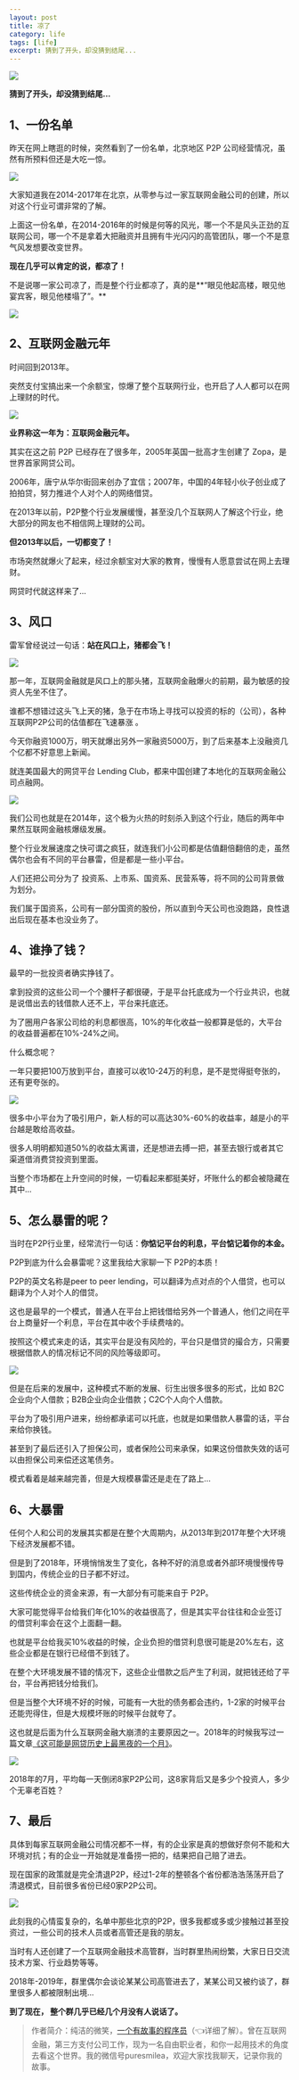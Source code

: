 ```yaml
---
layout: post
title: 凉了
category: life
tags: [life]
excerpt: 猜到了开头，却没猜到结尾...
---
```


![](http://favorites.ren/assets/images/2020/it/liangle/liangle01.jpg) 

**猜到了开头，却没猜到结尾...**

## 1、一份名单

昨天在网上瞎逛的时候，突然看到了一份名单，北京地区 P2P 公司经营情况，虽然有所预料但还是大吃一惊。

![](http://favorites.ren/assets/images/2020/it/liangle/liangle02.jpg)

大家知道我在2014-2017年在北京，从零参与过一家互联网金融公司的创建，所以对这个行业可谓非常的了解。

上面这一份名单，在2014-2016年的时候是何等的风光，哪一个不是风头正劲的互联网公司，哪一个不是拿着大把融资并且拥有牛光闪闪的高管团队，哪一个不是意气风发想要改变世界。

**现在几乎可以肯定的说，都凉了！**

不是说哪一家公司凉了，而是整个行业都凉了，真的是**“眼见他起高楼，眼见他宴宾客，眼见他楼塌了”。**

![](http://favorites.ren/assets/images/2020/it/liangle/liangle03.jpg)

## 2、互联网金融元年

时间回到2013年。

突然支付宝搞出来一个余额宝，惊爆了整个互联网行业，也开启了人人都可以在网上理财的时代。

![](http://favorites.ren/assets/images/2020/it/liangle/liangle04.jpg)

**业界称这一年为：互联网金融元年。**

其实在这之前 P2P 已经存在了很多年，2005年英国一批高才生创建了 Zopa，是世界首家网贷公司。

2006年，唐宁从华尔街回来创办了宜信；2007年，中国的4年轻小伙子创业成了拍拍贷，努力推进个人对个人的网络借贷。

在2013年以前，P2P整个行业发展缓慢，甚至没几个互联网人了解这个行业，绝大部分的网友也不相信网上理财的公司。

**但2013年以后，一切都变了！**

市场突然就爆火了起来，经过余额宝对大家的教育，慢慢有人愿意尝试在网上去理财。

网贷时代就这样来了...

## 3、风口

雷军曾经说过一句话：**站在风口上，猪都会飞！**

![](http://favorites.ren/assets/images/2020/it/liangle/liangle05.jpg)

那一年，互联网金融就是风口上的那头猪，互联网金融爆火的前期，最为敏感的投资人先坐不住了。

谁都不想错过这头飞上天的猪，急于在市场上寻找可以投资的标的（公司），各种互联网P2P公司的估值都在飞速暴涨 。

今天你融资1000万，明天就爆出另外一家融资5000万，到了后来基本上没融资几个亿都不好意思上新闻。

就连美国最大的网贷平台 Lending Club，都来中国创建了本地化的互联网金融公司点融网。

![](http://favorites.ren/assets/images/2020/it/liangle/liangle06.jpg)

我们公司也就是在2014年，这个极为火热的时刻杀入到这个行业，随后的两年中果然互联网金融核爆级发展。

整个行业发展速度之快可谓之疯狂，就连我们小公司都是估值翻倍翻倍的走，虽然偶尔也会有不同的平台暴雷，但是都是一些小平台。

人们还把公司分为了 投资系、上市系、国资系、民营系等，将不同的公司背景做为划分。

我们属于国资系，公司有一部分国资的股份，所以直到今天公司也没跑路，良性退出后现在基本也没业务了。

## 4、谁挣了钱？

最早的一批投资者确实挣钱了。

拿到投资的这些公司一个个腰杆子都很硬，于是平台托底成为一个行业共识，也就是说借出去的钱借款人还不上，平台来托底还。

为了圈用户各家公司给的利息都很高，10%的年化收益一般都算是低的，大平台的收益普遍都在10%-24%之间。

什么概念呢？

一年只要把100万放到平台，直接可以收10-24万的利息，是不是觉得挺夸张的，还有更夸张的。

![](http://favorites.ren/assets/images/2020/it/liangle/liangle07.jpg)

很多中小平台为了吸引用户，新人标的可以高达30%-60%的收益率，越是小的平台越是敢给高收益。

很多人明明都知道50%的收益太离谱，还是想进去搏一把，甚至去银行或者其它渠道借消费贷投资到里面。

当整个市场都在上升空间的时候，一切看起来都挺美好，坏账什么的都会被隐藏在其中...

## 5、怎么暴雷的呢？

当时在P2P行业里，经常流行一句话：**你惦记平台的利息，平台惦记着你的本金。**

P2P到底为什么会暴雷呢？这里我给大家聊一下 P2P的本质！

P2P的英文名称是peer to peer lending，可以翻译为点对点的个人借贷，也可以翻译为个人对个人的借贷。

这也是最早的一个模式，普通人在平台上把钱借给另外一个普通人，他们之间在平台上商量好一个利息，平台在其中收个手续费啥的。

按照这个模式来走的话，其实平台是没有风险的，平台只是借贷的撮合方，只需要根据借款人的情况标记不同的风险等级即可。

![](http://favorites.ren/assets/images/2020/it/liangle/liangle08.jpg)

但是在后来的发展中，这种模式不断的发展、衍生出很多很多的形式，比如 B2C企业向个人借款；B2B企业向企业借款；C2C个人向个人借款。

平台为了吸引用户进来，纷纷都承诺可以托底，也就是如果借款人暴雷的话，平台来给你换钱。

甚至到了最后还引入了担保公司，或者保险公司来承保，如果这份借款失效的话可以由担保公司来偿还这笔债务。

模式看着是越来越完善，但是大规模暴雷还是走在了路上...

## 6、大暴雷

任何个人和公司的发展其实都是在整个大周期内，从2013年到2017年整个大环境下经济发展都不错。

但是到了2018年，环境悄悄发生了变化，各种不好的消息或者外部环境慢慢传导到国内，传统企业的日子都不好过。

这些传统企业的资金来源，有一大部分有可能来自于 P2P。

大家可能觉得平台给我们年化10%的收益很高了，但是其实平台往往和企业签订的借贷利率会在这个上面翻一翻。

也就是平台给我买10%收益的时候，企业负担的借贷利息很可能是20%左右，这些企业都是在银行已经借不到钱了。

在整个大环境发展不错的情况下，这些企业借款之后产生了利润，就把钱还给了平台，平台再把钱分给我们。

但是当整个大环境不好的时候，可能有一大批的债务都会违约，1-2家的时候平台还能兜得住，但是大规模坏账的时候平台就夸了。

这也就是后面为什么互联网金融大崩溃的主要原因之一。2018年的时候我写过一篇文章[《这可能是网贷历史上最黑夜的一个月》](https://mp.weixin.qq.com/s/Ur7KZHw2t6SYQlWQeELMNA)。

![](http://favorites.ren/assets/images/2020/it/liangle/liangle09.jpg)

2018年的7月，平均每一天倒闭8家P2P公司，这8家背后又是多少个投资人，多少个无辜老百姓？

## 7、最后

具体到每家互联网金融公司情况都不一样，有的企业家是真的想做好奈何不能和大环境对抗；有的企业一开始就是准备捞一把的，结果把自己赔了进去。

现在国家的政策就是完全清退P2P，经过1-2年的整顿各个省份都浩浩荡荡开启了清退模式，目前很多省份已经0家P2P公司。

![](http://favorites.ren/assets/images/2020/it/liangle/liangle10.jpg)

此刻我的心情蛮复杂的，名单中那些北京的P2P，很多我都或多或少接触过甚至投资过，一些公司的技术人员或者高管还是我的朋友。

当时有人还创建了一个互联网金融技术高管群，当时群里热闹纷繁，大家日日交流技术方案、行业趋势等等。

2018年-2019年，群里偶尔会谈论某某公司高管进去了，某某公司又被约谈了，群里很多人都被限制出境...

**到了现在， 整个群几乎已经几个月没有人说话了。**


>作者简介：纯洁的微笑，[一个有故事的程序员](https://mp.weixin.qq.com/s/bPk_-DcGF_7lTDoR1pKqVg)（👈详细了解）。曾在互联网金融，第三方支付公司工作，现为一名自由职业者，和你一起用技术的角度去看这个世界。我的微信号puresmilea，欢迎大家找我聊天，记录你我的故事。